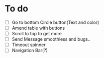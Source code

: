 # To do
- [ ] Go to bottom Circle button(Text and color) 
- [ ] Amend table with buttons
- [ ] Scroll to top to get more
- [ ] Send Message smoothless and bugs..
- [ ] Timeout spinner
- [ ] Navigation Bar(?)